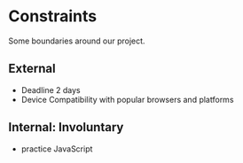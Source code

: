 # Constraints

Some boundaries around our project.

## External

- Deadline 2 days
- Device Compatibility with popular browsers and platforms

## Internal: Involuntary

- practice JavaScript
